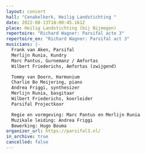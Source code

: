 ```yaml
---
layout: concert
hall: "Cenakelkerk, Heilig Landstichting "
date: 2022-08-13T18:00:45.161Z
place: Heilig Landstichting (bij Nijmegen)
repertoire: "Richard Wagner: Parsifal acte 3"
repertoire_en: "Richard Wagner: Parsifal act 3"
musicians: |-
  Frank van Aken, Parsifal
  Merlijn Runia, Kundry
  Marc Pantus, Gurnemanz / Amfortas
  Wilbert Friederichs, Amfortas (zwijgend)

  Tommy van Doorn, Harmonium
  Charlie Bo Meijering, piano
  Andrea Friggi, synthesizer 
  Merlijn Runia, basgitaar
  Wilbert Friederichs, koorleider
  Parsifal Projectkoor

  Regie en vormgeving: Marc Pantus en Merlijn Runia 
  Muzikale leiding: Andrea Friggi 
  Bewerking: Hugo Bouma
organizer_url: https://parsifal3.nl/
in_archive: true
cancelled: false
---
```

